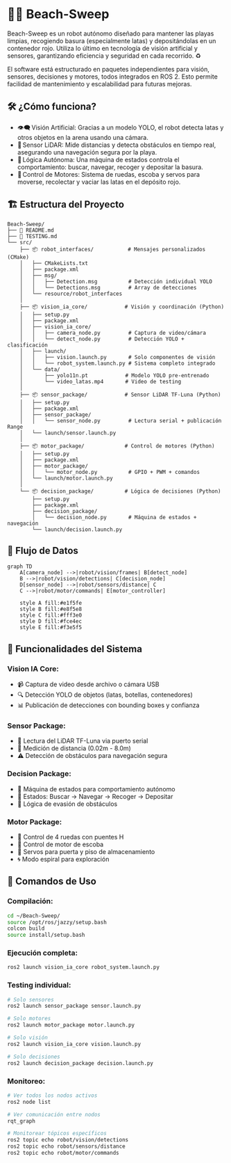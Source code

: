 # 🤖🌴 Beach-Sweep

Beach-Sweep es un robot autónomo diseñado para mantener las playas limpias, recogiendo basura (especialmente latas) y depositándolas en un contenedor rojo. Utiliza lo último en tecnología de visión artificial y sensores, garantizando eficiencia y seguridad en cada recorrido. ♻️

El software está estructurado en paquetes independientes para visión, sensores, decisiones y motores, todos integrados en ROS 2. Esto permite facilidad de mantenimiento y escalabilidad para futuras mejoras.

## 🛠️ ¿Cómo funciona?
 - 👁️‍🗨️ Visión Artificial: Gracias a un modelo YOLO, el robot detecta latas y otros objetos en la arena usando una cámara.
 - 📡 Sensor LiDAR: Mide distancias y detecta obstáculos en tiempo real, asegurando una navegación segura por la playa.
 - 🧠 Lógica Autónoma: Una máquina de estados controla el comportamiento: buscar, navegar, recoger y depositar la basura.
 - 🚗 Control de Motores: Sistema de ruedas, escoba y servos para moverse, recolectar y vaciar las latas en el depósito rojo.

## 🏗️ Estructura del Proyecto

```
Beach-Sweep/
├── 📄 README.md
├── 📄 TESTING.md
└── src/
    ├── 📦 robot_interfaces/           # Mensajes personalizados (CMake)
    │   ├── CMakeLists.txt
    │   ├── package.xml
    │   ├── msg/
    │   │   ├── Detection.msg          # Detección individual YOLO
    │   │   └── Detections.msg         # Array de detecciones
    │   └── resource/robot_interfaces
    │
    ├── 📦 vision_ia_core/            # Visión y coordinación (Python)
    │   ├── setup.py
    │   ├── package.xml
    │   ├── vision_ia_core/
    │   │   ├── camera_node.py         # Captura de video/cámara
    │   │   └── detect_node.py         # Detección YOLO + clasificación
    │   ├── launch/
    │   │   ├── vision.launch.py       # Solo componentes de visión
    │   │   └── robot_system.launch.py # Sistema completo integrado
    │   └── data/
    │       ├── yolo11n.pt            # Modelo YOLO pre-entrenado
    │       └── video_latas.mp4       # Video de testing
    │
    ├── 📦 sensor_package/            # Sensor LiDAR TF-Luna (Python)
    │   ├── setup.py
    │   ├── package.xml
    │   ├── sensor_package/
    │   │   └── sensor_node.py         # Lectura serial + publicación Range
    │   └── launch/sensor.launch.py
    │
    ├── 📦 motor_package/             # Control de motores (Python)
    │   ├── setup.py
    │   ├── package.xml
    │   ├── motor_package/
    │   │   └── motor_node.py          # GPIO + PWM + comandos
    │   └── launch/motor.launch.py
    │
    └── 📦 decision_package/          # Lógica de decisiones (Python)
        ├── setup.py
        ├── package.xml
        ├── decision_package/
        │   └── decision_node.py       # Máquina de estados + navegación
        └── launch/decision.launch.py
```

## 🔄 Flujo de Datos

```mermaid
graph TD
    A[camera_node] -->|robot/vision/frames| B[detect_node]
    B -->|robot/vision/detections| C[decision_node]
    D[sensor_node] -->|robot/sensors/distance| C
    C -->|robot/motor/commands| E[motor_controller]

    style A fill:#e1f5fe
    style B fill:#e8f5e8
    style C fill:#fff3e0
    style D fill:#fce4ec
    style E fill:#f3e5f5
```

## 🎯 Funcionalidades del Sistema

### **Vision IA Core:**

- 📹 Captura de video desde archivo o cámara USB
- 🔍 Detección YOLO de objetos (latas, botellas, contenedores)
- 📊 Publicación de detecciones con bounding boxes y confianza

### **Sensor Package:**

- 📡 Lectura del LiDAR TF-Luna via puerto serial
- 📏 Medición de distancia (0.02m - 8.0m)
- ⚠️ Detección de obstáculos para navegación segura

### **Decision Package:**

- 🧠 Máquina de estados para comportamiento autónomo
- 🎯 Estados: Buscar → Navegar → Recoger → Depositar
- 🚫 Lógica de evasión de obstáculos

### **Motor Package:**

- 🚗 Control de 4 ruedas con puentes H
- 🧹 Control de motor de escoba
- 🚪 Servos para puerta y piso de almacenamiento
- 🌀 Modo espiral para exploración

## 🚀 Comandos de Uso

### **Compilación:**

```bash
cd ~/Beach-Sweep/
source /opt/ros/jazzy/setup.bash
colcon build
source install/setup.bash
```

### **Ejecución completa:**

```bash
ros2 launch vision_ia_core robot_system.launch.py
```

### **Testing individual:**

```bash
# Solo sensores
ros2 launch sensor_package sensor.launch.py

# Solo motores
ros2 launch motor_package motor.launch.py

# Solo visión
ros2 launch vision_ia_core vision.launch.py

# Solo decisiones
ros2 launch decision_package decision.launch.py
```

### **Monitoreo:**

```bash
# Ver todos los nodos activos
ros2 node list

# Ver comunicación entre nodos
rqt_graph

# Monitorear tópicos específicos
ros2 topic echo robot/vision/detections
ros2 topic echo robot/sensors/distance
ros2 topic echo robot/motor/commands
```
